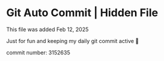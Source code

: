 # Git Auto Commit | Hidden File

This file was added Feb 12, 2025

Just for fun and keeping my daily git commit active 🤪

commit number: 3152635
